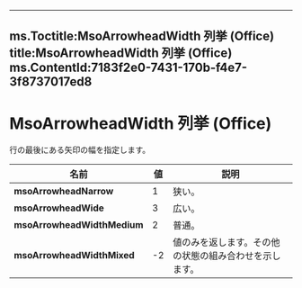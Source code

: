 

---
ms.Toctitle:MsoArrowheadWidth 列挙 (Office)
title:MsoArrowheadWidth 列挙 (Office)
ms.ContentId:7183f2e0-7431-170b-f4e7-3f8737017ed8
---
# MsoArrowheadWidth 列挙 (Office)




行の最後にある矢印の幅を指定します。

|**名前**|**値**|**説明**|
|---|---|---|
|**msoArrowheadNarrow**|1|狭い。|
|**msoArrowheadWide**|3|広い。|
|**msoArrowheadWidthMedium**|2|普通。|
|**msoArrowheadWidthMixed**|-2|値のみを返します。その他の状態の組み合わせを示します。|




